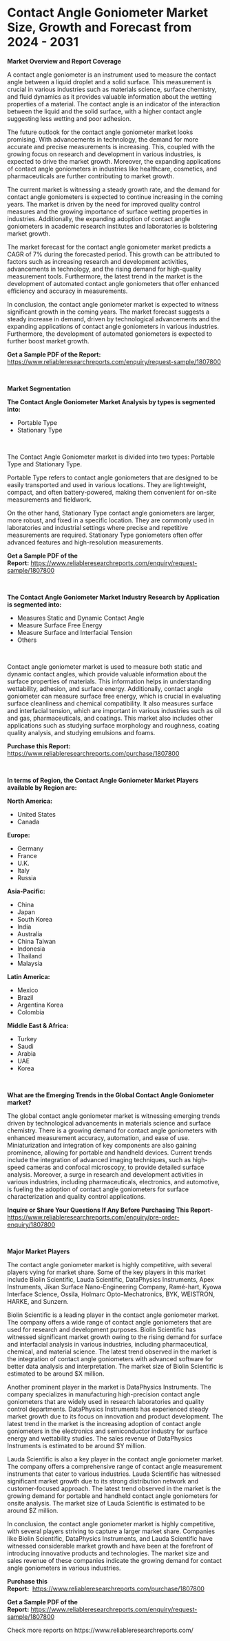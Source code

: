 <p><h1>Contact Angle Goniometer Market Size, Growth and Forecast from 2024 - 2031</h1></p><p><strong>Market Overview and Report Coverage</strong></p>
<p><p>A contact angle goniometer is an instrument used to measure the contact angle between a liquid droplet and a solid surface. This measurement is crucial in various industries such as materials science, surface chemistry, and fluid dynamics as it provides valuable information about the wetting properties of a material. The contact angle is an indicator of the interaction between the liquid and the solid surface, with a higher contact angle suggesting less wetting and poor adhesion.</p><p>The future outlook for the contact angle goniometer market looks promising. With advancements in technology, the demand for more accurate and precise measurements is increasing. This, coupled with the growing focus on research and development in various industries, is expected to drive the market growth. Moreover, the expanding applications of contact angle goniometers in industries like healthcare, cosmetics, and pharmaceuticals are further contributing to market growth.</p><p>The current market is witnessing a steady growth rate, and the demand for contact angle goniometers is expected to continue increasing in the coming years. The market is driven by the need for improved quality control measures and the growing importance of surface wetting properties in industries. Additionally, the expanding adoption of contact angle goniometers in academic research institutes and laboratories is bolstering market growth.</p><p>The market forecast for the contact angle goniometer market predicts a CAGR of 7% during the forecasted period. This growth can be attributed to factors such as increasing research and development activities, advancements in technology, and the rising demand for high-quality measurement tools. Furthermore, the latest trend in the market is the development of automated contact angle goniometers that offer enhanced efficiency and accuracy in measurements.</p><p>In conclusion, the contact angle goniometer market is expected to witness significant growth in the coming years. The market forecast suggests a steady increase in demand, driven by technological advancements and the expanding applications of contact angle goniometers in various industries. Furthermore, the development of automated goniometers is expected to further boost market growth.</p></p>
<p><strong>Get a Sample PDF of the Report:</strong> <a href="https://www.reliableresearchreports.com/enquiry/request-sample/1807800">https://www.reliableresearchreports.com/enquiry/request-sample/1807800</a></p>
<p>&nbsp;</p>
<p><strong>Market Segmentation</strong></p>
<p><strong>The Contact Angle Goniometer Market Analysis by types is segmented into:</strong></p>
<p><ul><li>Portable Type</li><li>Stationary Type</li></ul></p>
<p>&nbsp;</p>
<p><p>The Contact Angle Goniometer market is divided into two types: Portable Type and Stationary Type. </p><p>Portable Type refers to contact angle goniometers that are designed to be easily transported and used in various locations. They are lightweight, compact, and often battery-powered, making them convenient for on-site measurements and fieldwork.</p><p>On the other hand, Stationary Type contact angle goniometers are larger, more robust, and fixed in a specific location. They are commonly used in laboratories and industrial settings where precise and repetitive measurements are required. Stationary Type goniometers often offer advanced features and high-resolution measurements.</p></p>
<p><strong>Get a Sample PDF of the Report:</strong>&nbsp;<a href="https://www.reliableresearchreports.com/enquiry/request-sample/1807800">https://www.reliableresearchreports.com/enquiry/request-sample/1807800</a></p>
<p>&nbsp;</p>
<p><strong>The Contact Angle Goniometer Market Industry Research by Application is segmented into:</strong></p>
<p><ul><li>Measures Static and Dynamic Contact Angle</li><li>Measure Surface Free Energy</li><li>Measure Surface and Interfacial Tension</li><li>Others</li></ul></p>
<p>&nbsp;</p>
<p><p>Contact angle goniometer market is used to measure both static and dynamic contact angles, which provide valuable information about the surface properties of materials. This information helps in understanding wettability, adhesion, and surface energy. Additionally, contact angle goniometer can measure surface free energy, which is crucial in evaluating surface cleanliness and chemical compatibility. It also measures surface and interfacial tension, which are important in various industries such as oil and gas, pharmaceuticals, and coatings. This market also includes other applications such as studying surface morphology and roughness, coating quality analysis, and studying emulsions and foams.</p></p>
<p><strong>Purchase this Report:</strong>&nbsp; <a href="https://www.reliableresearchreports.com/purchase/1807800">https://www.reliableresearchreports.com/purchase/1807800</a></p>
<p>&nbsp;</p>
<p><strong>In terms of Region, the Contact Angle Goniometer Market Players available by Region are:</strong></p>
<p>
    <p> <strong> North America: </strong>
        <ul>
            <li>United States</li>
            <li>Canada</li>
        </ul>
        </p> 
    <p> <strong> Europe: </strong>
        <ul>
            <li>Germany</li>
            <li>France</li>
            <li>U.K.</li>
            <li>Italy</li>
            <li>Russia</li>
        </ul>
        </p> 
    <p> <strong> Asia-Pacific: </strong>
        <ul>
            <li>China</li>
            <li>Japan</li>
            <li>South Korea</li>
            <li>India</li>
            <li>Australia</li>
            <li>China Taiwan</li>
            <li>Indonesia</li>
            <li>Thailand</li>
            <li>Malaysia</li>
        </ul>
        </p> 
    <p> <strong> Latin America: </strong>
        <ul>
            <li>Mexico</li>
            <li>Brazil</li>
            <li>Argentina Korea</li>
            <li>Colombia</li>
        </ul>
        </p> 
    <p> <strong> Middle East & Africa: </strong>
        <ul>
            <li>Turkey</li>
            <li>Saudi</li>
            <li>Arabia</li>
            <li>UAE</li>
            <li>Korea</li>
        </ul>
    </p>
    </p>
<p>&nbsp;</p>
<p><strong>What are the Emerging Trends in the Global Contact Angle Goniometer market?</strong></p>
<p><p>The global contact angle goniometer market is witnessing emerging trends driven by technological advancements in materials science and surface chemistry. There is a growing demand for contact angle goniometers with enhanced measurement accuracy, automation, and ease of use. Miniaturization and integration of key components are also gaining prominence, allowing for portable and handheld devices. Current trends include the integration of advanced imaging techniques, such as high-speed cameras and confocal microscopy, to provide detailed surface analysis. Moreover, a surge in research and development activities in various industries, including pharmaceuticals, electronics, and automotive, is fueling the adoption of contact angle goniometers for surface characterization and quality control applications.</p></p>
<p><strong>Inquire or Share Your Questions If Any Before Purchasing This Report</strong>- <a href="https://www.reliableresearchreports.com/enquiry/pre-order-enquiry/1807800">https://www.reliableresearchreports.com/enquiry/pre-order-enquiry/1807800</a></p>
<p>&nbsp;</p>
<p><strong>Major Market Players</strong></p>
<p><p>The contact angle goniometer market is highly competitive, with several players vying for market share. Some of the key players in this market include Biolin Scientific, Lauda Scientific, DataPhysics Instruments, Apex Instruments, Jikan Surface Nano-Engineering Company, Ramé-hart, Kyowa Interface Science, Ossila, Holmarc Opto-Mechatronics, BYK, WEISTRON, HARKE, and Sunzern.</p><p>Biolin Scientific is a leading player in the contact angle goniometer market. The company offers a wide range of contact angle goniometers that are used for research and development purposes. Biolin Scientific has witnessed significant market growth owing to the rising demand for surface and interfacial analysis in various industries, including pharmaceutical, chemical, and material science. The latest trend observed in the market is the integration of contact angle goniometers with advanced software for better data analysis and interpretation. The market size of Biolin Scientific is estimated to be around $X million.</p><p>Another prominent player in the market is DataPhysics Instruments. The company specializes in manufacturing high-precision contact angle goniometers that are widely used in research laboratories and quality control departments. DataPhysics Instruments has experienced steady market growth due to its focus on innovation and product development. The latest trend in the market is the increasing adoption of contact angle goniometers in the electronics and semiconductor industry for surface energy and wettability studies. The sales revenue of DataPhysics Instruments is estimated to be around $Y million.</p><p>Lauda Scientific is also a key player in the contact angle goniometer market. The company offers a comprehensive range of contact angle measurement instruments that cater to various industries. Lauda Scientific has witnessed significant market growth due to its strong distribution network and customer-focused approach. The latest trend observed in the market is the growing demand for portable and handheld contact angle goniometers for onsite analysis. The market size of Lauda Scientific is estimated to be around $Z million.</p><p>In conclusion, the contact angle goniometer market is highly competitive, with several players striving to capture a larger market share. Companies like Biolin Scientific, DataPhysics Instruments, and Lauda Scientific have witnessed considerable market growth and have been at the forefront of introducing innovative products and technologies. The market size and sales revenue of these companies indicate the growing demand for contact angle goniometers in various industries.</p></p>
<p><strong>Purchase this Report:</strong>&nbsp;&nbsp;<a href="https://www.reliableresearchreports.com/purchase/1807800">https://www.reliableresearchreports.com/purchase/1807800</a></p>
<p></p>
<p><strong>Get a Sample PDF of the Report:</strong>&nbsp;<a href="https://www.reliableresearchreports.com/enquiry/request-sample/1807800">https://www.reliableresearchreports.com/enquiry/request-sample/1807800</a></p>
<p>Check more reports on https://www.reliableresearchreports.com/</p>